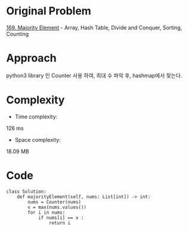 # Original Problem
<!-- Describe your first thoughts on how to solve this problem. -->
[169. Majority Element](https://leetcode.com/problems/majority-element/description/) - Array, Hash Table, Divide and Conquer, Sorting, Counting

# Approach
<!-- Describe your approach to solving the problem. -->
python3 library 인 Counter 사용 하여, 최대 수 파악 후, hashmap에서 찾는다.

# Complexity
- Time complexity:
<!-- Add your time complexity here, e.g. $$O(n)$$ -->
126 ms
- Space complexity:
<!-- Add your space complexity here, e.g. $$O(n)$$ -->
18.09 MB

# Code
```python3
class Solution:
    def majorityElement(self, nums: List[int]) -> int:
        nums = Counter(nums)
        v = max(nums.values())
        for i in nums:
            if nums[i] == v :
                return i 
```
